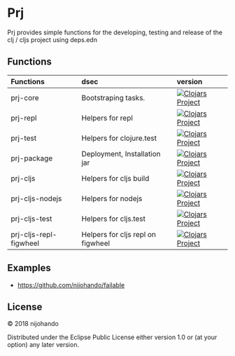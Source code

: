 # Prj

Prj provides simple functions for the developing, testing and release of the clj / cljs project using deps.edn

## Functions

| Functions              | dsec                              | version                                                                                                                                   |
| :-                     | :-                                | :-                                                                                                                                        |
| prj-core               | Bootstraping tasks.               | [![Clojars Project](https://img.shields.io/clojars/v/jp.nijohando.prj/prj-core.svg)](https://clojars.org/jp.nijohando.prj/prj-core)       |
| prj-repl               | Helpers for repl                  | [![Clojars Project](https://img.shields.io/clojars/v/jp.nijohando.prj/prj-repl.svg)](https://clojars.org/jp.nijohando.prj/prj-repl)       |
| prj-test               | Helpers for clojure.test          | [![Clojars Project](https://img.shields.io/clojars/v/jp.nijohando.prj/prj-test.svg)](https://clojars.org/jp.nijohando.prj/prj-test)       |
| prj-package            | Deployment, Installation jar      | [![Clojars Project](https://img.shields.io/clojars/v/jp.nijohando.prj/prj-package.svg)](https://clojars.org/jp.nijohando.prj/prj-package) |
| prj-cljs               | Helpers for cljs build            | [![Clojars Project](https://img.shields.io/clojars/v/jp.nijohando.prj/prj-cljs.svg)](https://clojars.org/jp.nijohando.prj/prj-cljs)       |
| prj-cljs-nodejs        | Helpers for nodejs                | [![Clojars Project](https://img.shields.io/clojars/v/jp.nijohando.prj/prj-cljs.svg)](https://clojars.org/jp.nijohando.prj/prj-cljs)       |
| prj-cljs-test          | Helpers for cljs.test             | [![Clojars Project](https://img.shields.io/clojars/v/jp.nijohando.prj/prj-cljs-test.svg)](https://clojars.org/jp.nijohando.prj/prj-cljs-test)                                                                                                                               |
| prj-cljs-repl-figwheel | Helpers for cljs repl on figwheel | [![Clojars Project](https://img.shields.io/clojars/v/jp.nijohando.prj/prj-cljs-repl-figwheel.svg)](https://clojars.org/jp.nijohando.prj/prj-cljs-repl-figwheel)                                                                                                                |

## Examples

* https://github.com/nijohando/failable


## License

© 2018 nijohando  

Distributed under the Eclipse Public License either version 1.0 or (at
your option) any later version.

